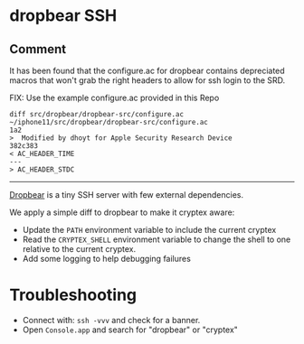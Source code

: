 # dropbear SSH

## Comment

It has been found that the configure.ac for dropbear contains depreciated macros that won't grab the right headers to allow for ssh login to the SRD. 

FIX: Use the example configure.ac provided in this Repo

```
diff src/dropbear/dropbear-src/configure.ac ~/iphone11/src/dropbear/dropbear-src/configure.ac
1a2
>  Modified by dhoyt for Apple Security Research Device
382c383
< AC_HEADER_TIME
---
> AC_HEADER_STDC
```

----

[Dropbear](https://matt.ucc.asn.au/dropbear/dropbear.html) is a tiny SSH server with few external dependencies.

We apply a simple diff to dropbear to make it cryptex aware:

- Update the `PATH` environment variable to include the current cryptex
- Read the `CRYPTEX_SHELL` environment variable to change the shell to one
  relative to the current cryptex.
- Add some logging to help debugging failures

# Troubleshooting

- Connect with: `ssh -vvv` and check for a banner.
- Open `Console.app` and search for "dropbear" or "cryptex"
